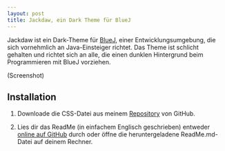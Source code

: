```yaml
---
layout: post
title: Jackdaw, ein Dark Theme für BlueJ
---
```

Jackdaw ist ein Dark-Theme für [BlueJ](https://bluej.org/), einer Entwicklungsumgebung, die sich vornehmlich an Java-Einsteiger richtet.
Das Theme ist schlicht gehalten und richtet sich an alle, die einen dunklen Hintergrund beim Programmieren mit BlueJ vorziehen.


(Screenshot)

## Installation

1. Downloade die CSS-Datei aus meinem [Repository]() von GitHub.

2. Lies dir das ReadMe (in einfachem Englisch geschrieben) entweder [online auf GitHub]() durch oder öffne die heruntergeladene ReadMe.md-Datei auf deinem Rechner.
